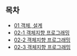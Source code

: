 ## 목차
- [01 객체, 설계](01.md)
- [02-1 객체지향 프로그래밍](02-1.md)
- [02-2 객체지향 프로그래밍](02-2.md)
- [02-3 객체지향 프로그래밍](02-3.md)